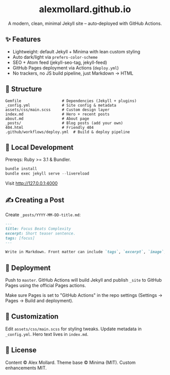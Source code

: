 <h1 align="center">alexmollard.github.io</h1>
<p align="center">A modern, clean, minimal Jekyll site – auto‑deployed with GitHub Actions.</p>

## ✨ Features

- Lightweight: default Jekyll + Minima with lean custom styling
- Auto dark/light via `prefers-color-scheme`
- SEO + Atom feed (jekyll-seo-tag, jekyll-feed)
- GitHub Pages deployment via Actions (`deploy.yml`)
- No trackers, no JS build pipeline, just Markdown → HTML

## 📁 Structure

```
Gemfile                  # Dependencies (Jekyll + plugins)
_config.yml              # Site config & metadata
assets/css/main.scss     # Custom design layer
index.md                 # Hero + recent posts
about.md                 # About page
_posts/                  # Blog posts (add your own)
404.html                 # Friendly 404
.github/workflows/deploy.yml  # Build & deploy pipeline
```

## 🧪 Local Development

Prereqs: Ruby >= 3.1 & Bundler.

```powershell
bundle install
bundle exec jekyll serve --livereload
```

Visit http://127.0.0.1:4000

## ✍️ Creating a Post

Create `_posts/YYYY-MM-DD-title.md`:

```markdown
---
title: Focus Beats Complexity
excerpt: Short teaser sentence.
tags: [focus]
---

Write in Markdown. Front matter can include `tags`, `excerpt`, `image`, etc.
```

## 🚀 Deployment

Push to `master`. GitHub Actions will build Jekyll and publish `_site` to GitHub Pages using the official Pages actions.

Make sure Pages is set to "GitHub Actions" in the repo settings (Settings → Pages → Build and deployment).

## 🔧 Customization

Edit `assets/css/main.scss` for styling tweaks. Update metadata in `_config.yml`. Hero text lives in `index.md`.

## 📄 License

Content © Alex Mollard. Theme base © Minima (MIT). Custom enhancements MIT.

